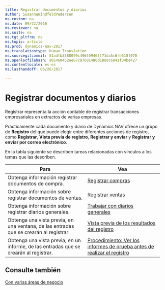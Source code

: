 ```yaml
---
title: Registrar documentos y diarios
author: SusanneWindfeldPedersen
ms.custom: na
ms.date: 09/22/2016
ms.reviewer: na
ms.suite: na
ms.tgt_pltfrm: na
ms.topic: article
ms.prod: dynamics-nav-2017
ms.translationtype: Human Translation
ms.sourcegitcommit: 51adfb3588099c496f0946ff71da5c6fe518f070
ms.openlocfilehash: a05460452ee67c97601480d1888c6041f34be427
ms.contentlocale: es-es
ms.lasthandoff: 06/26/2017

---
```

    
# <a name="post-documents-and-journals"></a>Registrar documentos y diarios
Registrar representa la acción contable de registrar transacciones empresariales en extractos de varias empresas.

Prácticamente cada documento y diario de Dynamics NAV ofrece un grupo de **Registro** del que puede elegir entre diferentes acciones de registro, como **Registrar**, **Vista previa de registro**, **Registrar y enviar** y **Registrar y enviar por correo electrónico**.

En la tabla siguiente se describen tareas relacionadas con vínculos a los temas que las describen.

|Para   |Vea   |
|-----|------| 
|Obtenga información registrar documentos de compra.|[Registrar compras](ui-post-purchases.md)| 
|Obtenga información sobre registrar documentos de ventas.|[Registrar ventas](ui-post-sales.md)|
|Obtenga información sobre registrar diarios generales.|[Trabajar con diarios generales](ui-work-general-journals.md)|
|Obtenga una vista previa, en una ventana, de las entradas que se crearán al registrar.|[Vista previa de los resultados del registro](ui-how-preview-post-results.md)|
|Obtenga una vista previa, en un informe, de las entradas que se crearán al registrar.|[Procedimiento: Ver los informes de prueba antes de realizar el registro](ui-how-view-test-reports-posting.md)|

## <a name="see-also"></a>Consulte también
[Con varias áreas de negocio](ui-across-business-areas.md)

